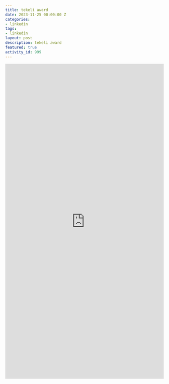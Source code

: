 ```yaml
---
title: tekeli award
date: 2023-11-25 00:00:00 Z
categories:
- linkedin
tags:
- linkedin
layout: post
description: tekeli award
featured: true
activity_id: 999
---
```


<iframe 
  frameborder="0" 
  src="https://www.linkedin.com/embed/feed/update/urn:li:activity:7134091287669972993" 
  height="1000" 
  width="100%" 
  title="linkedin"
></iframe>
